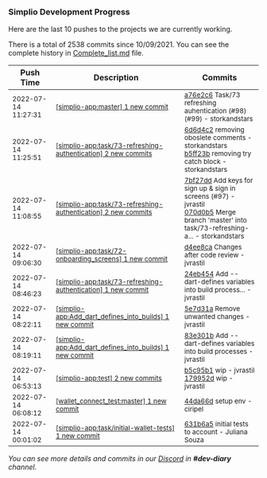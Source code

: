 
### Simplio Development Progress

Here are the last 10 pushes to the projects we are currently working.

There is a total of 2538 commits since 10/09/2021. You can see the complete history in
 [Complete_list.md](Complete_list.md) file.

| Push Time | Description | Commits |
| --- | --- | --- |
| <sub>2022-07-14 11:27:31</sub> | <sub>[[simplio-app:master] 1 new commit](https://github.com/SimplioOfficial/simplio-app/commit/a76e2c61ef98091ef0b896dd6daad716dbdf47d1)</sub> | <sub>[a76e2c6](https://github.com/SimplioOfficial/simplio-app/commit/a76e2c61ef98091ef0b896dd6daad716dbdf47d1) Task/73 refreshing auhentication (#98) (#99) - storkandstars</sub> |
| <sub>2022-07-14 11:25:51</sub> | <sub>[[simplio-app:task/73\-refreshing\-authentication] 2 new commits](https://github.com/SimplioOfficial/simplio-app/compare/070d0b5f804f...b5ff23bda4ea)</sub> | <sub>[6d6d4c2](https://github.com/SimplioOfficial/simplio-app/commit/6d6d4c26acdafe3a815d07f805e45ce480aa4551) removing oboslete comments - storkandstars<br>[b5ff23b](https://github.com/SimplioOfficial/simplio-app/commit/b5ff23bda4eaf5e57e87cf31252744bcbd6ebbb1) removing try catch block - storkandstars</sub> |
| <sub>2022-07-14 11:08:55</sub> | <sub>[[simplio-app:task/73\-refreshing\-authentication] 2 new commits](https://github.com/SimplioOfficial/simplio-app/compare/24eb45451719...070d0b5f804f)</sub> | <sub>[7bf27dd](https://github.com/SimplioOfficial/simplio-app/commit/7bf27dd7218d82bc780f2dab7e6da4e2d79b02d5) Add keys for sign up & sign in screens (#97) - jvrastil<br>[070d0b5](https://github.com/SimplioOfficial/simplio-app/commit/070d0b5f804f73b7bdf0b60b458a2519faac3473) Merge branch 'master' into task/73-refreshing-a... - storkandstars</sub> |
| <sub>2022-07-14 09:06:30</sub> | <sub>[[simplio-app:task/72\-onboarding\_screens] 1 new commit](https://github.com/SimplioOfficial/simplio-app/commit/d4ee8ca93d656646d87e926be4155737b449d53f)</sub> | <sub>[d4ee8ca](https://github.com/SimplioOfficial/simplio-app/commit/d4ee8ca93d656646d87e926be4155737b449d53f) Changes after code review - jvrastil</sub> |
| <sub>2022-07-14 08:46:23</sub> | <sub>[[simplio-app:task/73\-refreshing\-authentication] 1 new commit](https://github.com/SimplioOfficial/simplio-app/commit/24eb45451719648659d8c3dcbf7d857e4faec1aa)</sub> | <sub>[24eb454](https://github.com/SimplioOfficial/simplio-app/commit/24eb45451719648659d8c3dcbf7d857e4faec1aa) Add --dart-defines variables into build process... - jvrastil</sub> |
| <sub>2022-07-14 08:22:11</sub> | <sub>[[simplio-app:Add\_dart\_defines\_into\_builds] 1 new commit](https://github.com/SimplioOfficial/simplio-app/commit/5e7d31ae8bade2cadbc74a557939b54b042a42b5)</sub> | <sub>[5e7d31a](https://github.com/SimplioOfficial/simplio-app/commit/5e7d31ae8bade2cadbc74a557939b54b042a42b5) Remove unwanted changes - jvrastil</sub> |
| <sub>2022-07-14 08:19:11</sub> | <sub>[[simplio-app:Add\_dart\_defines\_into\_builds] 1 new commit](https://github.com/SimplioOfficial/simplio-app/commit/83e301be62139da54ce4bdfe841b5eff74cf39c5)</sub> | <sub>[83e301b](https://github.com/SimplioOfficial/simplio-app/commit/83e301be62139da54ce4bdfe841b5eff74cf39c5) Add --dart-defines variables into build processes - jvrastil</sub> |
| <sub>2022-07-14 06:53:13</sub> | <sub>[[simplio-app:test] 2 new commits](https://github.com/SimplioOfficial/simplio-app/compare/0db0ce10b13e...179952d02308)</sub> | <sub>[b5c95b1](https://github.com/SimplioOfficial/simplio-app/commit/b5c95b174c9347188fbc176476442dc96768b135) wip - jvrastil<br>[179952d](https://github.com/SimplioOfficial/simplio-app/commit/179952d02308f65b26f3e5914012394d397ebf74) wip - jvrastil</sub> |
| <sub>2022-07-14 06:08:12</sub> | <sub>[[wallet_connect_test:master] 1 new commit](https://github.com/SimplioOfficial/wallet_connect_test/commit/44da66dcd6ab1993369c2958f8e64f5a20155ba7)</sub> | <sub>[44da66d](https://github.com/SimplioOfficial/wallet_connect_test/commit/44da66dcd6ab1993369c2958f8e64f5a20155ba7) setup env - ciripel</sub> |
| <sub>2022-07-14 00:01:02</sub> | <sub>[[simplio-app:task/initial\-wallet\-tests] 1 new commit](https://github.com/SimplioOfficial/simplio-app/commit/631b6a50c1f26ddd5d59936b0cd33a77deb1dec6)</sub> | <sub>[631b6a5](https://github.com/SimplioOfficial/simplio-app/commit/631b6a50c1f26ddd5d59936b0cd33a77deb1dec6) initial tests to account - Juliana Souza</sub> |

_You can see more details and commits in our [Discord](https://discord.gg/aKhjuwZmdP) in **#dev-diary** channel._
